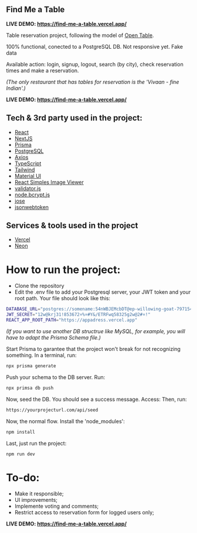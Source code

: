 ## Find Me a Table

**LIVE DEMO: https://find-me-a-table.vercel.app/**

Table reservation project, following the model of [Open Table](https://www.opentable.com/).

100% functional, conected to a PostgreSQL DB. Not responsive yet. Fake data

Available action: login, signup, logout, search (by city), check reservation times and make a reservation.

*(The only restaurant that has tables for reservation is the 'Vivaan - fine Indian'.)*

**LIVE DEMO: https://find-me-a-table.vercel.app/**

## Tech & 3rd party used in the project:
- [React](https://react.dev/)
- [NextJS](https://nextjs.org/)
- [Prisma](https://www.prisma.io/)
- [PostgreSQL](https://www.postgresql.org/)
- [Axios](https://axios-http.com/docs/intro)
- [TypeScript](https://www.typescriptlang.org/)
- [Tailwind](https://tailwindcss.com/)
- [Material UI](https://mui.com/)
- [React Simples Image Viewer](https://www.npmjs.com/package/react-simple-image-viewer)
- [validator.js](https://www.npmjs.com/package/validator)
- [node.bcrypt.js](https://www.npmjs.com/package/bcrypt)
- [jose](https://www.npmjs.com/package/jose)
- [jsonwebtoken](https://www.npmjs.com/package/jsonwebtoken)

## Services & tools used in the project
- [Vercel](https://vercel.com/)
- [Neon](https://neon.tech/)

# How to run the project:
- Clone the repository
- Edit the .env file to add your Postgresql server, your JWT token and your root path. Your file should look like this:

```bash
DATABASE_URL="postgres://somename:54nWBJEMcbDT@ep-willowing-goat-797154.eu-central-1.aws.neon.tech/dbname"
JWT_SECRET="12w@krj31!853672¤%¤#Y&/ETRFwq58325g2w@2#¤!"
REACT_APP_ROOT_PATH="https://appadress.vercel.app"
```
*(If you want to use another DB structrue like MySQL, for example, you will have to adapt the Prisma Schema file.)*

Start Prisma to garantee that the project won't break for not recognizing something. In a terminal, run:
```bash
npx prisma generate
```
Push your schema to the DB server. Run:
```bash
npx primsa db push
```
Now, seed the DB. You should see a success message. Access:
Then, run:
```bash
https://yourprojecturl.com/api/seed
```
Now, the normal flow. Install the 'node_modules':
```bash
npm install
```
Last, just run the project:
```bash
npm run dev
```

# To-do:
- Make it responsible;
- UI improvements;
- Implemente voting and comments;
- Restrict access to reservation form for logged users only;

**LIVE DEMO: https://find-me-a-table.vercel.app/**
